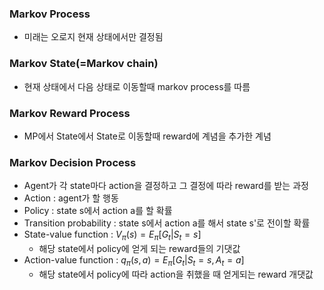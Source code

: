 ### Markov Process
* 미래는 오로지 현재 상태에서만 결정됨

### Markov State(=Markov chain)
* 현재 상태에서 다음 상태로 이동할때 markov process를 따름

### Markov Reward Process
* MP에서 State에서 State로 이동할때 reward에 계념을 추가한 계념

### Markov Decision Process
* Agent가 각 state마다 action을 결정하고 그 결정에 따라 reward를 받는 과정
* Action : agent가 할 행동
* Policy : state s에서 action a를 할 확률
* Transition probability : state s에서 action a를 해서 state s'로 전이할 확률
* State-value function : $V_{\pi}(s) = E_{\pi}[G_{t}|S_{t}=s]$
  * 해당 state에서 policy에 얻게 되는 reward들의 기댓값
* Action-value function : $q_{\pi}(s,a)=E_{\pi}[G_{t}|S_{t}=s, A_{t}=a]$
  * 해당 state에서 policy에 따라 action을 취했을 때 얻게되는 reward 개댓값
